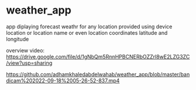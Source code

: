 # weather_app

app diplaying forecast weathr for any location provided using device location or location name or even location coordinates latitude and longitude

overview video: https://drive.google.com/file/d/1gNbQm5RnnHPBCNERbOZZrl8wE2LZG3ZC/view?usp=sharing

https://github.com/adhamkhaledabdelwahab/weather_app/blob/master/bandicam%202022-09-18%2005-26-52-837.mp4
